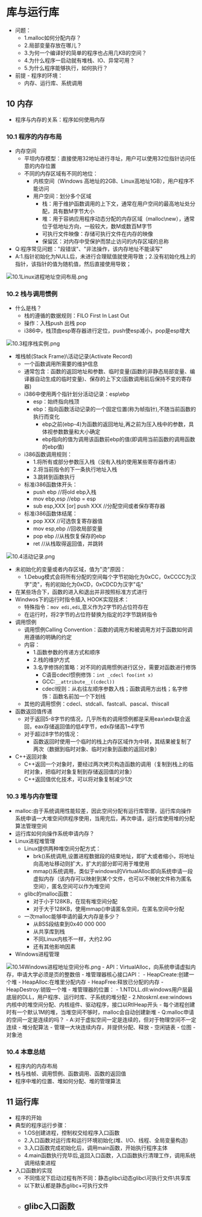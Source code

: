 # 库与运行库

- 问题：
  - 1.malloc如何分配内存？
  - 2.局部变量存放在哪儿？
  - 3.为何一个编译好的简单的程序也占用几KB的空间？
  - 4.为什么程序一启动就有堆栈、IO、异常可用？
  - 5.为什么程序能够执行，如何执行？
- 前提 - 程序的环境：
  - 内存、运行库、系统调用

## 10 内存

- 程序与内存的关系：程序如何使用内存

### 10.1 程序的内存布局

- 内存空间
  - 平坦内存模型：直接使用32地址进行寻址，用户可以使用32位指针访问任意的内存位置
  - 不同的内存区域有不同的地位：
    - 内核空间（Windows 高地址的2GB、Linux高地址1GB），用户程序不能访问
    - 用户空间：划分多个区域
      - 栈：用于维护函数调用的上下文，通常在用户空间的最高地址处分配，具有数M字节大小
      - 堆：用于容纳应用程序动态分配的内存区域（malloc\new），通常位于低地址方向，一般较大，数M或数百M字节
      - 可执行文件映像：存储可执行文件在内存的映像
      - 保留区：对内存中受保护而禁止访问的内存区域的总称
- Q:程序常见问题："段错误"、"非法操作，该内存地址不能读写"
- A:1.指针初始化为NULL后，未进行合理赋值就使用导致；2.没有初始化栈上的指针，该指针的值为随机值，然后直接使用导致；

<img src="./res/10.1Linux进程地址空间布局.png" alt="10.1Linux进程地址空间布局.png" />

### 10.2 栈与调用惯例

- 什么是栈？
  - 栈的遵循的数据规则：FILO First In Last Out
  - 操作：入栈push  出栈 pop
  - i386中，栈顶由esp寄存器进行定位，push使esp减小，pop是esp增大

<img src="./res/10.3程序栈实例.png" alt="10.3程序栈实例.png" />

- 堆栈帧(Stack Frame)\活动记录(Activate Record)
  - 一个函数调用所需要的维护信息
  - 通常包含：函数的返回地址和参数、临时变量(函数的非静态局部变量、编译器自动生成的临时变量)、保存的上下文(函数调用前后保持不变的寄存器)
  - i386中使用两个指针划分活动记录：esp\ebp
    - esp：始终指向栈顶
    - ebp：指向函数活动记录的一个固定位置(称为帧指针),不随当前函数的执行而变化
      - ebp之前(ebp-4)为函数的返回地址,再之前为压入栈中的参数，具体视参数数量和大小确定
      - ebp指向的值为调用该函数前ebp的值(即调用当前函数的调用函数的ebp值)
  - i386函数调用规则：
    - 1.将所有或部分参数压入栈（没有入栈的使用某些寄存器传递）
    - 2.将当前指令的下一条执行地址入栈
    - 3.跳转到函数执行
  - 标准i386函数体开头：
    - push ebp //将old ebp入栈
    - mov ebp,esp //ebp = esp
    - sub esp,XXX [or] push XXX //分配空间或者保存寄存器
  - 标准i386函数体结尾：
    - pop XXX //可选恢复寄存器值
    - mov esp,ebp //回收局部变量
    - pop ebp //从栈恢复保存的ebp
    - ret //从栈取得返回值，并跳转

<img src="./res/10.4活动记录.png" alt="10.4活动记录.png" />

- 未初始化的变量或者内存区域，值为"烫"原因：
  - 1.Debug模式会将所有分配的空间每个字节初始化为0xCC，0xCCCC为汉字"烫"，有的初始化为0xCD，0xCDCD为汉字"屯"
- 在某些场合下，函数的进入和退出并非按照标准方式进行
- Windwos下的运行时指令插入 HOOK实现技术：
  - 特殊指令：`mov edi,edi`,意义作为2字节的占位符存在
  - 在运行时，将2字节的占位符替换为指定的2字节跳转指令
- 调用惯例
  - 调用惯例Calling Convention：函数的调用方和被调用方对于函数如何调用遵循的明确的约定
  - 内容：
    - 1.函数参数的传递方式和顺序
    - 2.栈的维护方式
    - 3.名字修饰的策略：对不同的调用惯例进行区分，需要对函数进行修饰
      - C语音cdecl惯例修饰：`int _cdecl foo(int x)`
      - GCC:`__attribute__((cdecl))`
      - cdecl规则：从右往左顺序参数入栈；函数调用方出栈；名字修饰：函数名前加一个下划线
  - 其他的调用惯例：cdecl、stdcall、fastcall、pascal、thiscall
- 函数返回值传递
  - 对于返回5-8字节的情况，几乎所有的调用惯例都是采用eax\edx联合返回，eax存储返回值的低4字节，edx存储高1~4字节
  - 对于超过8字节的情况：
    - 函数返回时使用一个临时的栈上内存区域作为中转，其结果被复制了两次（数据到临时对象、临时对象到函数的返回对象）
- C++返回对象
  - C++返回一个对象时，要经过两次拷贝构造函数的调用（复制到栈上的临时对象，把临时对象复制到存储返回值的对象）
  - C++返回值优化技术，可以将对象复制减少1次

### 10.3 堆与内存管理

- malloc:由于系统调用性能较差，因此空间分配有运行库管理，运行库向操作系统申请一大堆空间供程序使用，当用完后，再次申请，运行库使用堆的分配算法管理空间
- 运行库如何向操作系统申请内存？
- Linux进程堆管理
  - Linux提供两种堆空间分配方式：
    - brk()系统调用,设置进程数据段的结束地址，即扩大或者缩小，将地址向高地址移动则扩大，扩大的部分即可用于堆使用
    - mmap()系统调用，类似于windows的VirtualAlloc即向系统申请一段虚拟内存（该内存可以映射到某个文件，也可以不映射文件称为匿名空间），匿名空间可以作为堆空间
  - glibc的malloc函数：
    - 对于小于128KB，在现有堆空间分配
    - 对于大于128KB，使用mmap()申请匿名空间，在匿名空间中分配
  - 一次malloc能够申请的最大内存是多少？
    - 从BSS段结束到0x40 000 000
    - 从共享库到栈
    - 不同Linux内核不一样，大约2.9G
    - 还有其他影响因素
- Windows进程管理<br>
<img src="./res/10.14Windows进程地址空间分布.png" alt="10.14Windows进程地址空间分布.png" />
  - API：VirtualAlloc，向系统申请虚拟内存，申请大学必须是页的整数倍
  - 堆管理器核心接口API：
    - HeapCreate:创建一个堆
    - HeapAlloc:在堆里分配内存
    - HeapFree:释放已分配的内存
    - HeapDestroy:销毁一个堆
    - 堆管理器的位置：
      - 1.NTDLL.dll:windows用户层最底层的DLL，用户程序、运行时库、子系统的堆分配
      - 2.Ntoskrnl.exe:windows内核中的堆空间分配、内核组件、驱动程序，接口以RtlHeap开头
  - 每个进程创建时有一个默认1M的堆，当堆空间不够时，malloc会自动创建新堆
  - Q:malloc申请的空间一定是连续的吗？
  - A:对于虚拟空间一定是连续的，但对于物理空间不一定连续
- 堆分配算法
  - 管理一大块连续内存，并提供分配、释放
  - 空闲链表
  - 位图
  - 对象池

### 10.4 本章总结

- 程序内的内存布局
- 栈与栈帧、调用惯例、函数调用、函数的返回值
- 程序中堆的位置、堆如何分配、堆的管理算法

## 11 运行库

- 程序的开始
- 典型的程序运行步骤：
  - 1.OS创建进程，控制权交给程序入口函数
  - 2.入口函数对运行库和运行环境初始化(堆、I/O、线程、全局变量构造)
  - 3.入口函数完成初始化后，调用main函数，开始执行程序主体
  - 4.main函数执行完毕后,返回入口函数，入口函数执行清理工作，调用系统调用结束进程
- 入口函数的实现
  - 不同情况下启动过程有所不同：静态glibc\动态glibc\可执行文件\共享库
  - 以下默认都是静态glibc+可执行文件
  - glibc入口函数
    - 
